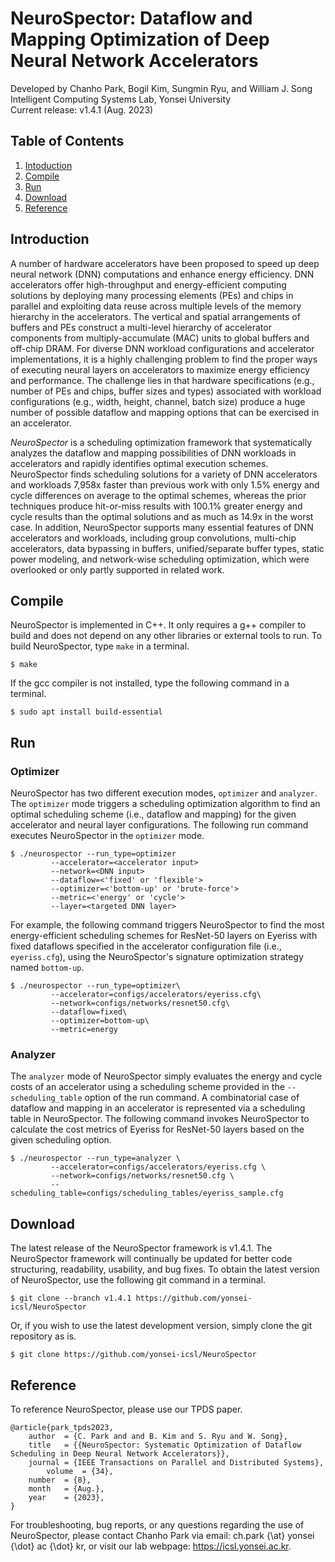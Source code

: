 # NeuroSpector: Dataflow and Mapping Optimization of Deep Neural Network Accelerators
Developed by Chanho Park, Bogil Kim, Sungmin Ryu, and William J. Song\
Intelligent Computing Systems Lab, Yonsei University\
Current release: v1.4.1 (Aug. 2023)

## Table of Contents
1. [Intoduction](#introduction)
2. [Compile](#compile)
3. [Run](#run)
4. [Download](#download)
5. [Reference](#reference)

## Introduction
A number of hardware accelerators have been proposed to speed up deep neural network (DNN) computations and enhance energy efficiency. DNN accelerators offer high-throughput and energy-efficient computing solutions by deploying many processing elements (PEs) and chips in parallel and exploiting data reuse across multiple levels of the memory hierarchy in the accelerators. The vertical and spatial arrangements of buffers and PEs construct a multi-level hierarchy of accelerator components from multiply-accumulate (MAC) units to global buffers and off-chip DRAM. For diverse DNN workload configurations and accelerator implementations, it is a highly challenging problem to find the proper ways of executing neural layers on accelerators to maximize energy efficiency and performance. The challenge lies in that hardware specifications (e.g., number of PEs and chips, buffer sizes and types) associated with workload configurations (e.g., width, height, channel, batch size) produce a huge number of possible dataflow and mapping options that can be exercised in an accelerator.

_NeuroSpector_ is a scheduling optimization framework that systematically analyzes the dataflow and mapping possibilities of DNN workloads in accelerators and rapidly identifies optimal execution schemes. NeuroSpector finds scheduling solutions for a variety of DNN accelerators and workloads 7,958x faster than previous work with only 1.5% energy and cycle differences on average to the optimal schemes, whereas the prior techniques produce hit-or-miss results with 100.1% greater energy and cycle results than the optimal solutions and as much as 14.9x in the worst case. In addition, NeuroSpector supports many essential features of DNN accelerators and workloads, including group convolutions, multi-chip accelerators, data bypassing in buffers, unified/separate buffer types, static power modeling, and network-wise scheduling optimization, which were overlooked or only partly supported in related work.

## Compile
NeuroSpector is implemented in C++. It only requires a g++ compiler to build and does not depend on any other libraries or external tools to run. To build NeuroSpector, type `make` in a terminal.

	$ make

If the gcc compiler is not installed, type the following command in a terminal.

    $ sudo apt install build-essential

## Run
### Optimizer
NeuroSpector has two different execution modes, `optimizer` and `analyzer`. The `optimizer` mode triggers a scheduling optimization algorithm to find an optimal scheduling scheme (i.e., dataflow and mapping) for the given accelerator and neural layer configurations. The following run command executes NeuroSpector in the `optimizer` mode.

	$ ./neurospector --run_type=optimizer 
			 --accelerator=<accelerator input> 
			 --network=<DNN input> 
			 --dataflow=<'fixed' or 'flexible'> 
			 --optimizer=<'bottom-up' or 'brute-force'>
			 --metric=<'energy' or 'cycle'> 
			 --layer=<targeted DNN layer>

For example, the following command triggers NeuroSpector to find the most energy-efficient scheduling schemes for ResNet-50 layers on Eyeriss with fixed dataflows specified in the accelerator configuration file (i.e., `eyeriss.cfg`), using the NeuroSpector's signature optimization strategy named `bottom-up`.

	$ ./neurospector --run_type=optimizer\
			 --accelerator=configs/accelerators/eyeriss.cfg\
			 --network=configs/networks/resnet50.cfg\
			 --dataflow=fixed\
			 --optimizer=bottom-up\
			 --metric=energy

### Analyzer
The `analyzer` mode of NeuroSpector simply evaluates the energy and cycle costs of an accelerator using a scheduling scheme provided in the `--scheduling_table` option of the run command. A combinatorial case of dataflow and mapping in an accelerator is represented via a scheduling table in NeuroSpector. The following command invokes NeuroSpector to calculate the cost metrics of Eyeriss for ResNet-50 layers based on the given scheduling option.

	$ ./neurospector --run_type=analyzer \
			 --accelerator=configs/accelerators/eyeriss.cfg \
			 --network=configs/networks/resnet50.cfg \
			 --scheduling_table=configs/scheduling_tables/eyeriss_sample.cfg


## Download
The latest release of the NeuroSpector framework is v1.4.1. The NeuroSpector framework will continually be updated for better code structuring, readability, usability, and bug fixes. To obtain the latest version of NeuroSpector, use the following git command in a terminal. 

	$ git clone --branch v1.4.1 https://github.com/yonsei-icsl/NeuroSpector

Or, if you wish to use the latest development version, simply clone the git repository as is.

	$ git clone https://github.com/yonsei-icsl/NeuroSpector

## Reference
To reference NeuroSpector, please use our TPDS paper.

	@article{park_tpds2023,
	    author  = {C. Park and and B. Kim and S. Ryu and W. Song},
	    title   = {{NeuroSpector: Systematic Optimization of Dataflow Scheduling in Deep Neural Network Accelerators}},
	    journal = {IEEE Transactions on Parallel and Distributed Systems},
            volume  = {34},
	    number  = {8},
	    month   = {Aug.},
	    year    = {2023},
	}

For troubleshooting, bug reports, or any questions regarding the use of NeuroSpector, please contact Chanho Park via email: ch.park {\at} yonsei {\dot} ac {\dot} kr, or visit our lab webpage: https://icsl.yonsei.ac.kr.
